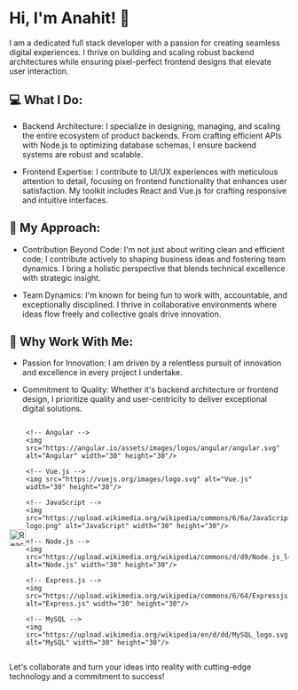 # Hi, I'm Anahit! 👋

I am a dedicated full stack developer with a passion for creating seamless digital experiences. I thrive on building and scaling robust backend architectures while ensuring pixel-perfect frontend designs that elevate user interaction.

## 💻 What I Do:
- Backend Architecture: I specialize in designing, managing, and scaling the entire ecosystem of product backends. From crafting efficient APIs with Node.js to optimizing database schemas, I ensure backend systems are robust and scalable.

- Frontend Expertise: I contribute to UI/UX experiences with meticulous attention to detail, focusing on frontend functionality that enhances user satisfaction. My toolkit includes React and Vue.js for crafting responsive and intuitive interfaces.

## 🚀 My Approach:
- Contribution Beyond Code: I'm not just about writing clean and efficient code; I contribute actively to shaping business ideas and fostering team dynamics. I bring a holistic perspective that blends technical excellence with strategic insight.

- Team Dynamics: I'm known for being fun to work with, accountable, and exceptionally disciplined. I thrive in collaborative environments where ideas flow freely and collective goals drive innovation.

## 🌟 Why Work With Me:
- Passion for Innovation: I am driven by a relentless pursuit of innovation and excellence in every project I undertake.

- Commitment to Quality: Whether it's backend architecture or frontend design, I prioritize quality and user-centricity to deliver exceptional digital solutions.

<div style="display: flex; justify-content: space-around; align-items: center; width: 100%;">
    <!-- React -->
    <img src="https://upload.wikimedia.org/wikipedia/commons/a/a7/React-icon.svg" alt="React" width="30" height="30"/>

    <!-- Angular -->
    <img src="https://angular.io/assets/images/logos/angular/angular.svg" alt="Angular" width="30" height="30"/>

    <!-- Vue.js -->
    <img src="https://vuejs.org/images/logo.svg" alt="Vue.js" width="30" height="30"/>

    <!-- JavaScript -->
    <img src="https://upload.wikimedia.org/wikipedia/commons/6/6a/JavaScript-logo.png" alt="JavaScript" width="30" height="30"/>

    <!-- Node.js -->
    <img src="https://upload.wikimedia.org/wikipedia/commons/d/d9/Node.js_logo.svg" alt="Node.js" width="30" height="30"/>

    <!-- Express.js -->
    <img src="https://upload.wikimedia.org/wikipedia/commons/6/64/Expressjs.png" alt="Express.js" width="30" height="30"/>

    <!-- MySQL -->
    <img src="https://upload.wikimedia.org/wikipedia/en/d/dd/MySQL_logo.svg" alt="MySQL" width="30" height="30"/>
</div>

Let's collaborate and turn your ideas into reality with cutting-edge technology and a commitment to success!
